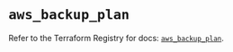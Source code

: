 # `aws_backup_plan`

Refer to the Terraform Registry for docs: [`aws_backup_plan`](https://registry.terraform.io/providers/hashicorp/aws/6.8.0/docs/resources/backup_plan).
